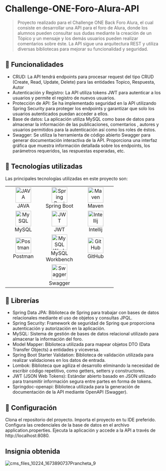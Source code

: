 # Challenge-ONE-Foro-Alura-API
> Proyecto realizado para el Challenge ONE Back Foro Alura, el cual consiste en desarrollar una API para el foro de Alura, donde los alumnos pueden consultar sus dudas mediante la creación de un Tópico y un mensaje y los demás usuarios pueden realizar comentarios sobre éste. La API sigue una arquitectura REST y utiliza diversas bibliotecas para mejorar su funcionalidad y seguridad.

## :pencil: Funcionalidades
- CRUD: La API tendrá endpoints para procesar request del tipo CRUD (Create, Read, Update, Delete) para las entidades Topico, Respuesta, Autor
- Autenticación y Registro: La API utiliza tokens JWT para autenticar a los usuarios y permite el registro de nuevos usuarios.
- Protección de API: Se ha implementado seguridad en la API utilizando Spring Security para proteger los endpoints y garantizar que solo los usuarios autenticados puedan acceder a ellos.
- Base de datos: La aplicación utiliza MySQL como base de datos para almacenar la información de las publicaciones, comentarios , autores y usuarios permitidos para la autenticación así como los roles de éstos.
- Swagger: Se utiliza la herramienta de código abierto Swagger para generar documentación interactiva de la API. Proporciona una interfaz gráfica que muestra información detallada sobre los endpoints, los parámetros requeridos, las respuestas esperadas, etc.

## :hammer: Tecnologías utilizadas
Las principales tecnologías utilizadas en este proyecto son:

<table align="center">
<tr>
    <td align="center" width="100">
      <a href="#">
        <img src="https://www.vectorlogo.zone/logos/java/java-icon.svg" width="50" height="50" alt="JAVA"/>
      </a>
      <br>JAVA
    </td>
    <td align="center" width="100">
      <a href="#">
        <img src="https://www.vectorlogo.zone/logos/springio/springio-icon.svg" width="50" height="50" alt="Spring Boot"/>
      </a>
      <br>Spring Boot
    </td>
    <td align="center" width="100">
        <img src="https://maven.apache.org/favicon.ico" width="50" height="50" alt="Maven"/>
      <br>Maven
    </td>
  </tr>
  <tr>
     <td align="center" width="100">
       <a href="#">
        <img src="https://www.vectorlogo.zone/logos/mysql/mysql-icon.svg"  width="50" height="50" alt="MySQL" />
       </a>
       <br>MySQL
    </td>
    <td align="center" width="100">
       <a href="#">
        <img src="https://jwt.io/img/favicon/android-icon-192x192.png" width="50" height="50" alt="JWT" />
       </a>
       <br>JWT
    </td>
     <td align="center" width="100">
       <a href="#">
        <img src="https://www.jetbrains.com/favicon.ico" width="50" height="50" alt="Intellij" />
       </a>
       <br>Intellij
      </td>
  </tr>
  <tr>
     <td align="center" width="100">
       <a href="#">
        <img src="https://www.postman.com/_ar-assets/images/favicon-1-48.png" width="50" height="50" alt="Postman" />
       </a>
       <br>Postman
     </td>
     <td align="center" width="100">
       <a href="#">
        <img src="https://labs.mysql.com/common/themes/sakila/favicon.ico" width="50" height="50" alt="MySQLWorkbench" />
       </a>
       <br>MySQL Workbench
     </td>
     <td align="center" width="100">
       <a href="#">
        <img src="https://github.com/favicon.ico" width="50" height="50" alt="GitHub" />
       </a>
       <br>GitHub
     </td>
  </tr>
  <tr>
      <td align="center" width="100">   
      </td>
      <td align="center" width="100">
         <a href="#">
            <img src="https://static1.smartbear.co/swagger/media/assets/swagger_fav.png" width="50" height="50" alt="Swagger" />
         </a>
         <br>Swagger
       </td>
       <td align="center" width="100"> 
       </td>
    </tr>
</table>

## :wrench: Librerías
- Spring Data JPA: Biblioteca de Spring para trabajar con bases de datos relacionales mediante el uso de objetos y consultas JPQL.
- Spring Security: Framework de seguridad de Spring que proporciona autenticación y autorización en la aplicación.
- MySQL: Sistema de gestión de bases de datos relacional utilizado para almacenar la información del foro.
- Model Mapper: Biblioteca utilizada para mapear objetos DTO (Data Transfer Objects) a entidades y viceversa.
- Spring Boot Starter Validation: Biblioteca de validación utilizada para realizar validaciones en los datos de entrada.
- Lombok: Biblioteca que agiliza el desarrollo eliminando la necesidad de escribir código repetitivo, como getters, setters y constructores.
- JWT (JSON Web Tokens): Estándar abierto basado en JSON utilizado para transmitir información segura entre partes en forma de tokens.
- Springdoc-openapi: Biblioteca utilizada para la generación de documentación de la API mediante OpenAPI (Swagger).

## :electric_plug: Configuración
Clona el repositorio del proyecto.
Importa el proyecto en tu IDE preferido.
Configura las credenciales de la base de datos en el archivo application.properties.
Ejecuta la aplicación y accede a la API a través de http://localhost:8080.

## Insignia obtenida
![cms_files_10224_1673890737Prancheta_9](https://github.com/leonelSubelza/Challenge-ONE-Foro-Alura-API/assets/85598026/12c5d84c-aa69-42ff-b547-08d0a2c99d2b)

[comment]: <> (Para guardar iconos de una pagina se puede poner el url base más /favicon.ico y sino funciona entonces se lo debe encontrar en el head)
